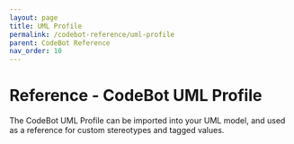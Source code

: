 ```yaml
---
layout: page
title: UML Profile
permalink: /codebot-reference/uml-profile
parent: CodeBot Reference
nav_order: 10
---
```


# Reference - CodeBot UML Profile

The CodeBot UML Profile can be imported into your UML model, and used as a reference for custom stereotypes and tagged values.

